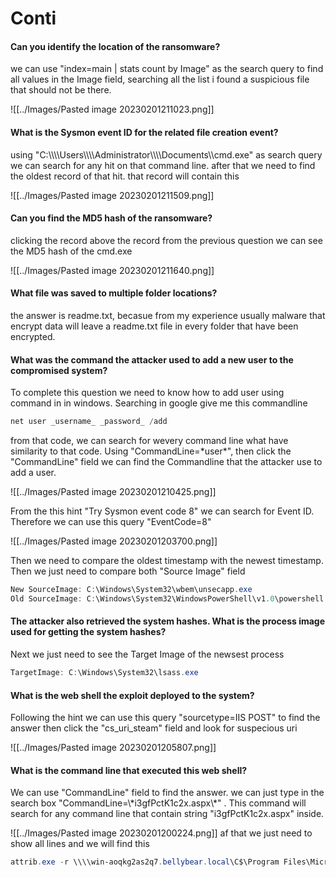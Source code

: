 # Conti
<H4>Can you identify the location of the ransomware?</H4>
we can use "index=main | stats count by Image" as the search query to find all values in the Image field, searching all the list i found a suspicious file that should not be there.

![[../Images/Pasted image 20230201211023.png]]

<H4>What is the Sysmon event ID for the related file creation event?</H4>
using "C:\\\\Users\\\\Administrator\\\\Documents\\cmd.exe" as search query we can search for any hit on that command line. after that we need to find the oldest record of that hit. that record will contain this 

![[../Images/Pasted image 20230201211509.png]]
<H4>Can you find the MD5 hash of the ransomware?</H4>
clicking the record above the record from the previous question we can see the MD5 hash of the cmd.exe

![[../Images/Pasted image 20230201211640.png]]
<H4>What file was saved to multiple folder locations?</H4>
the answer is readme.txt, becasue from my experience usually malware that encrypt data will leave a readme.txt file in every folder that have been encrypted.
<H4>What was the command the attacker used to add a new user to the compromised system?</H4>
To complete this question we need to know how to add user using command in in windows. Searching in google give me this commandline 

```powershell
net user _username_ _password_ /add
```

from that code, we can search for wevery command line what have similarity to that code. Using "CommandLine=\*user\*", then click the "CommandLine" field we can find the Commandline that the attacker use to add a user.

![[../Images/Pasted image 20230201210425.png]]

From the this hint "Try Sysmon event code 8" we can search for Event ID. Therefore we can use this query "EventCode=8"

![[../Images/Pasted image 20230201203700.png]]

Then we need to compare the oldest timestamp with the newest timestamp. Then we just need to compare both "Source Image" field
```powershell
New SourceImage: C:\Windows\System32\wbem\unsecapp.exe
Old SourceImage: C:\Windows\System32\WindowsPowerShell\v1.0\powershell.exe
```

<H4>The attacker also retrieved the system hashes. What is the process image used for getting the system hashes?</H4>
Next we just need to see the Target Image of the newsest process

```powershell
TargetImage: C:\Windows\System32\lsass.exe
```
<H4>What is the web shell the exploit deployed to the system?</H4>
Following the hint we can use this query "sourcetype=IIS POST" to find the answer
then click the "cs_uri_steam" field and look for suspecious uri

![[../Images/Pasted image 20230201205807.png]]
<H4>What is the command line that executed this web shell?</H4>
We can use  "CommandLine" field to find the answer. we can just type in the search box "CommandLine=\*i3gfPctK1c2x.aspx\*" . This command will search for any command line that contain string "i3gfPctK1c2x.aspx" inside.

![[../Images/Pasted image 20230201200224.png]]
af that we just need to show all lines and we will find this
```powershell
attrib.exe -r \\\\win-aoqkg2as2q7.bellybear.local\C$\Program Files\Microsoft\Exchange Server\V15\FrontEnd\HttpProxy\owa\auth\i3gfPctK1c2x.aspx
```
